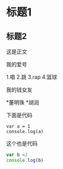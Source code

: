 # 标题1

## 标题2

这是正文

我的爱号

1.唱
2.跳
3.rap
4.篮球

我的钱女友

*董明珠
*胡润

下面是代码

    var a = 1
    console.log(a)
    
 这个也是代码
 
 ```js
 var b =2
 console.log(b)
 ```
